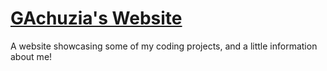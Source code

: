 # [GAchuzia's Website](https://gachuzia.github.io/gachuzias-website/)

A website showcasing some of my coding projects, and a little information about me!
